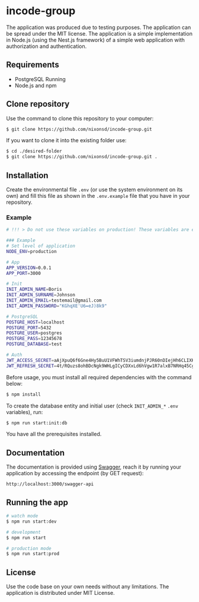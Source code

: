 # incode-group
The application was produced due to testing purposes. The application can be spread under the MIT license. The application is a simple implementation in Node.js (using the Nest.js framework) of a simple web application with authorization and authentication.

## Requirements
- PostgreSQL Running
- Node.js and npm

## Clone repository
Use the command to clone this repository to your computer:
``` bash
$ git clone https://github.com/nixonsd/incode-group.git
```

If you want to clone it into the existing folder use:
```bash
$ cd ./desired-folder
$ git clone https://github.com/nixonsd/incode-group.git .
```

## Installation
Create the environmental file `.env` (or use the system environment on its own) and fill this file as shown in the `.env.example` file that you have in your repository.

### Example
```bash
# !!! > Do not use these variables on production! These variables are exposed!

### Example
# Set level of application
NODE_ENV=production

# App
APP_VERSION=0.0.1
APP_PORT=3000

# Init
INIT_ADMIN_NAME=Boris
INIT_ADMIN_SURNAME=Johnson
INIT_ADMIN_EMAIL=testemail@gmail.com
INIT_ADMIN_PASSWORD="KGhqXE'U6=eJ)8k9"

# PostgreSQL
POSTGRE_HOST=localhost
POSTGRE_PORT=5432
POSTGRE_USER=postgres
POSTGRE_PASS=12345678
POSTGRE_DATABASE=test

# Auth
JWT_ACCESS_SECRET=aAjXpuQ6f6Gne4Hy5BuU1VFWhTSV3iumdnjPJR60nDIejHh6CLIXK4rYRzB2DPuAB+o55EEFCiqNLTuLRWpVfpkP0wOZK7GiHUtO4r36PNIH4L2PDO5iBwHLYe921nwKtptDO5m1isUvY15RfRolkWWGbuqe87cVVRZT76vlhcfxSB5a85TM61BYvBtrs9rUbFnsfnYLaQJZ3arYJV7a6sPSs1E+InD2H+tk4dUrg675t+0b6IlyDT+6Ll0CovzDjnupuG60Ku9XKu7xIjNlrXCPxX6uXow/q3eICfY8aMwNSwqzej6VblVvwQGTrdWxjj1VEOEEd0+8Z2zpqdgdwQ==
JWT_REFRESH_SECRET=4t/RQuzs8ohBDcNgk9WHLgICyCDXxLd6hVgw1R7alxB7NRHq45CgpieA4nHF6ENXEBp6uP1tFtwQiFD7FY0mloMpkNBxk4vL/1ng5qTUuycuAH34c7v6sI3IwfLobOR3x1IaKHa9sQRDw/7LqTSUfSn3wdhED+7TF5jcrKidBP6U6MloyAheOBQmCVap9VuHEuzUM0OBTt+3nFKQw28hC4L3QyOFIS6TMqvipc0nGjHRs4qZdZ/WfXSOhXNKg0KGcTWnGx7ygkKbziSd4NKe8i2M8Z/wLeM9nI9NfpwhLbyariOUEJZXwPB+cbZ1GUEtr/vBN9XtGBfj8E4c5KcGIw==
```

Before usage, you must install all required dependencies with the command below:
```bash
$ npm install
```
To create the database entity and initial user (check `INIT_ADMIN_*` `.env` variables), run:
```bash
$ npm run start:init:db
```
You have all the prerequisites installed. 

## Documentation
The documentation is provided using [Swagger](https://swagger.io/), reach it by running your application by accessing the endpoint (by GET request):
```
http://localhost:3000/swagger-api
```

## Running the app

```bash
# watch mode
$ npm run start:dev

# development
$ npm run start

# production mode
$ npm run start:prod
```

## License
Use the code base on your own needs without any limitations. The application is distributed under MIT License.
